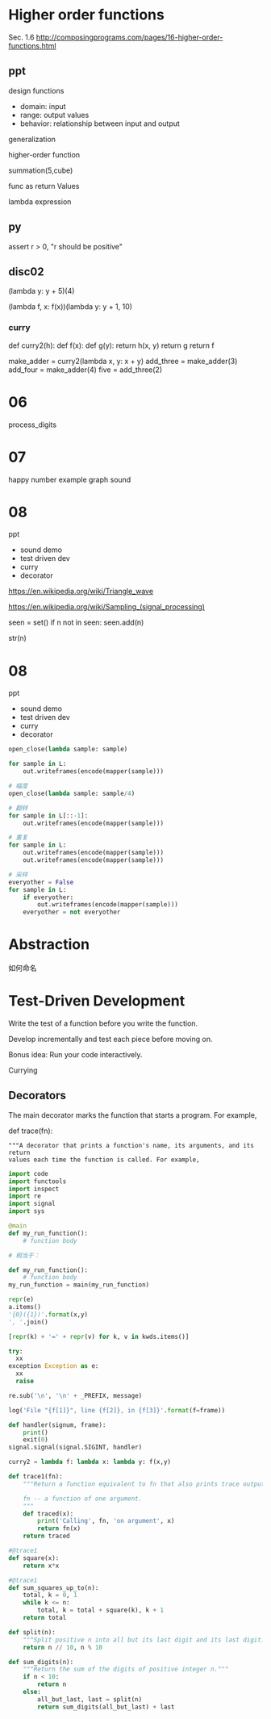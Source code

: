 # Higher order functions

Sec. 1.6
http://composingprograms.com/pages/16-higher-order-functions.html

## ppt

design functions
- domain: input
- range: output values
- behavior: relationship between input and output

generalization

higher-order function

summation(5,cube)

func as return Values

lambda expression

## py

assert r > 0, "r should be positive"

## disc02

(lambda y: y + 5)(4)

(lambda f, x: f(x))(lambda y: y + 1, 10)

### curry

def curry2(h):
  def f(x):
      def g(y):
        return h(x, y)
      return g
  return f

make_adder = curry2(lambda x, y: x + y)
add_three = make_adder(3)
add_four = make_adder(4)
five = add_three(2)

# 06

process_digits

# 07

happy number example
graph
sound

# 08

ppt
- sound demo
- test driven dev
- curry
- decorator

https://en.wikipedia.org/wiki/Triangle_wave

https://en.wikipedia.org/wiki/Sampling_(signal_processing)

seen = set()
if n not in seen:
  seen.add(n)

str(n)

# 08

ppt
- sound demo
- test driven dev
- curry
- decorator

```py
open_close(lambda sample: sample)

for sample in L:
    out.writeframes(encode(mapper(sample)))

# 幅度
open_close(lambda sample: sample/4)

# 翻转
for sample in L[::-1]:
    out.writeframes(encode(mapper(sample)))

# 重复
for sample in L:
    out.writeframes(encode(mapper(sample)))
    out.writeframes(encode(mapper(sample)))

# 采样
everyother = False
for sample in L:
    if everyother:
        out.writeframes(encode(mapper(sample)))
    everyother = not everyother
```

# Abstraction

如何命名

# Test-Driven Development

Write the test of a function before you write the function.

Develop incrementally and test each piece before moving on.

Bonus idea: Run your code interactively.

Currying

## Decorators

The main decorator marks the function that starts a program. For example,

def trace(fn):

    """A decorator that prints a function's name, its arguments, and its return
    values each time the function is called. For example,

```py
import code
import functools
import inspect
import re
import signal
import sys

@main
def my_run_function():
    # function body

# 相当于：

def my_run_function():
    # function body
my_run_function = main(my_run_function)

repr(e)
a.items()
'{0}({1})'.format(x,y)
', '.join()

[repr(k) + '=' + repr(v) for k, v in kwds.items()]

try:
  xx
exception Exception as e:
  xx
  raise

re.sub('\n', '\n' + _PREFIX, message)

log('File "{f[1]}", line {f[2]}, in {f[3]}'.format(f=frame))

def handler(signum, frame):
    print()
    exit(0)
signal.signal(signal.SIGINT, handler)

curry2 = lambda f: lambda x: lambda y: f(x,y)

def trace1(fn):
    """Return a function equivalent to fn that also prints trace output.

    fn -- a function of one argument.
    """
    def traced(x):
        print('Calling', fn, 'on argument', x)
        return fn(x)
    return traced

#@trace1
def square(x):
    return x*x

#@trace1
def sum_squares_up_to(n):
    total, k = 0, 1
    while k <= n:
        total, k = total + square(k), k + 1
    return total

def split(n):
    """Split positive n into all but its last digit and its last digit."""
    return n // 10, n % 10

def sum_digits(n):
    """Return the sum of the digits of positive integer n."""
    if n < 10:
        return n
    else:
        all_but_last, last = split(n)
        return sum_digits(all_but_last) + last
```
